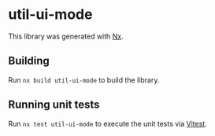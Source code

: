 # util-ui-mode

This library was generated with [Nx](https://nx.dev).

## Building

Run `nx build util-ui-mode` to build the library.

## Running unit tests

Run `nx test util-ui-mode` to execute the unit tests via [Vitest](https://vitest.dev/).

